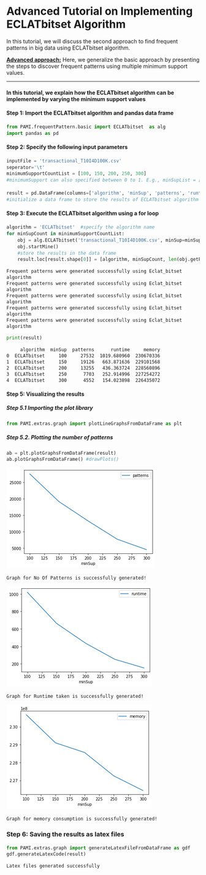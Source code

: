 # Advanced Tutorial on Implementing ECLATbitset Algorithm

In this tutorial, we will discuss the second approach to find frequent patterns in big data using ECLATbitset algorithm.

[__Advanced approach:__](#advApproach) Here, we generalize the basic approach by presenting the steps to discover frequent patterns using multiple minimum support values.

***

#### In this tutorial, we explain how the ECLATbitset algorithm  can be implemented by varying the minimum support values

#### Step 1: Import the ECLATbitset algorithm and pandas data frame


```python
from PAMI.frequentPattern.basic import ECLATbitset  as alg
import pandas as pd
```

#### Step 2: Specify the following input parameters


```python
inputFile = 'transactional_T10I4D100K.csv'
seperator='\t'
minimumSupportCountList = [100, 150, 200, 250, 300] 
#minimumSupport can also specified between 0 to 1. E.g., minSupList = [0.005, 0.006, 0.007, 0.008, 0.009]

result = pd.DataFrame(columns=['algorithm', 'minSup', 'patterns', 'runtime', 'memory']) 
#initialize a data frame to store the results of ECLATbitset algorithm
```

#### Step 3: Execute the ECLATbitset algorithm using a for loop


```python
algorithm = 'ECLATbitset'  #specify the algorithm name
for minSupCount in minimumSupportCountList:
    obj = alg.ECLATbitset('transactional_T10I4D100K.csv', minSup=minSupCount, sep=seperator)
    obj.startMine()
    #store the results in the data frame
    result.loc[result.shape[0]] = [algorithm, minSupCount, len(obj.getPatterns()), obj.getRuntime(), obj.getMemoryRSS()]

```

    Frequent patterns were generated successfully using Eclat_bitset algorithm
    Frequent patterns were generated successfully using Eclat_bitset algorithm
    Frequent patterns were generated successfully using Eclat_bitset algorithm
    Frequent patterns were generated successfully using Eclat_bitset algorithm
    Frequent patterns were generated successfully using Eclat_bitset algorithm



```python
print(result)
```

         algorithm  minSup  patterns      runtime     memory
    0  ECLATbitset     100     27532  1019.680960  230670336
    1  ECLATbitset     150     19126   663.871636  229101568
    2  ECLATbitset     200     13255   436.363724  228560896
    3  ECLATbitset     250      7703   252.914996  227254272
    4  ECLATbitset     300      4552   154.023898  226435072


#### Step 5: Visualizing the results

##### Step 5.1 Importing the plot library


```python
from PAMI.extras.graph import plotLineGraphsFromDataFrame as plt
```

##### Step 5.2. Plotting the number of patterns


```python
ab = plt.plotGraphsFromDataFrame(result)
ab.plotGraphsFromDataFrame() #drawPlots()
```


    
![png](output_15_0.png)
    


    Graph for No Of Patterns is successfully generated!



    
![png](output_15_2.png)
    


    Graph for Runtime taken is successfully generated!



    
![png](output_15_4.png)
    


    Graph for memory consumption is successfully generated!


### Step 6: Saving the results as latex files


```python
from PAMI.extras.graph import generateLatexFileFromDataFrame as gdf
gdf.generateLatexCode(result)
```

    Latex files generated successfully



```python

```
